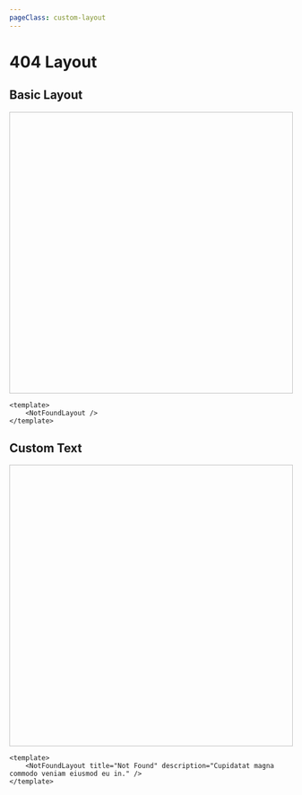 ```yaml
---
pageClass: custom-layout
---
```


# 404 Layout

## Basic Layout

<div style=" width: 100%; height: 500px; border: 1px solid #c1c1c1;">
    <NotFoundLayout></NotFoundLayout>
</div>

<CodeGroup>
  <CodeGroupItem title="Vue" active>

```vue
<template>
	<NotFoundLayout />
</template>
```

  </CodeGroupItem>
</CodeGroup>

## Custom Text

<div style=" width: 100%; height: 500px; border: 1px solid #c1c1c1;">
    <NotFoundLayout title="Not Found" description="Cupidatat magna commodo veniam eiusmod eu in."></NotFoundLayout>
</div>

<CodeGroup>
  <CodeGroupItem title="Vue" active>

```vue
<template>
	<NotFoundLayout title="Not Found" description="Cupidatat magna commodo veniam eiusmod eu in." />
</template>
```

  </CodeGroupItem>
</CodeGroup>
